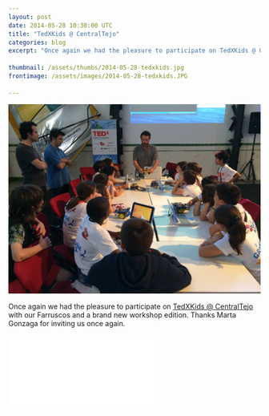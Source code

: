 ```yaml
---
layout: post
date: 2014-05-28 10:30:00 UTC
title: "TedXKids @ CentralTejo"
categories: blog
excerpt: "Once again we had the pleasure to participate on TedXKids @ CentralTejo with our Farruscos and a brand new workshop edition. Thanks Marta Gonzaga for inviting us once again"

thumbnail: /assets/thumbs/2014-05-28-tedxkids.jpg
frontimage: /assets/images/2014-05-28-tedxkids.JPG

---
```


<img class="postimage" src="/assets/images/2014-05-28-tedxkids.JPG"/>

Once again we had the pleasure to participate on <a href="http://tedxkidscentraltejo.com/">TedXKids @ CentralTejo</a> with our Farruscos and a brand new workshop edition. Thanks Marta Gonzaga for inviting us once again.

<div class="video-container"><iframe src="//www.youtube.com/embed/94_LiRNPNZg" frameborder="0" allowfullscreen></iframe></div>
 

